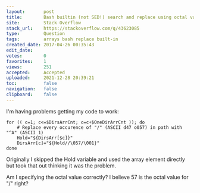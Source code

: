```yaml
---
layout:       post
title:        Bash builtin (not SED!) search and replace using octal values
site:         Stack Overflow
stack_url:    https://stackoverflow.com/q/43623085
type:         Question
tags:         arrays bash replace built-in
created_date: 2017-04-26 00:35:43
edit_date:    
votes:        0
favorites:    1
views:        251
accepted:     Accepted
uploaded:     2021-12-28 20:39:21
toc:          false
navigation:   false
clipboard:    false
---
```


I'm having problems getting my code to work:


``` 
for (( c=1; c<=$DirsArrCnt; c=c+$OneDirArrCnt )); do 
    # Replace every occurence of "/" (ASCII d47 o057) in path with "^A" (ASCII 1)
    Hold="${DirsArr[$c]}"
    DirsArr[c]="${Hold//\057/\001}"
done

```

Originally I skipped the Hold variable and used the array element directly but took that out thinking it was the problem.

Am I specifying the octal value correctly? I believe 57 is the octal value for "/" right?
